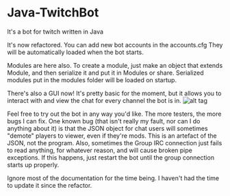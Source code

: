 # Java-TwitchBot
It's a bot for twitch written in Java

It's now refactored. You can add new bot accounts in the accounts.cfg
They will be automatically loaded when the bot starts. 

Modules are here also. To create a module, just make an object that extends Module, and then serialize it and put it in Modules or share. Serialized modules put in the modules folder will be loaded on startup.

There's also a GUI now! It's pretty basic for the moment, but it allows you to interact with and view the chat for every channel the bot is in. 
![alt tag](http://i.imgur.com/mjSgxFq.png)

Feel free to try out the bot in any way you'd like. The more testers, the more bugs I can fix. One known bug (that isn't really my fault, nor can I do anything about it) is that the JSON object for chat users will sometimes "demote" players to viewer, even if they're mods. This is an artefact of the JSON, not the program. Also, sometimes the Group IRC connection just fails to read anything, for whatever reason, and will cause broken pipe exceptions. If this happens, just restart the bot until the group connection starts up properly.

Ignore most of the documentation for the time being. I haven't had the time to update it since the refactor.
